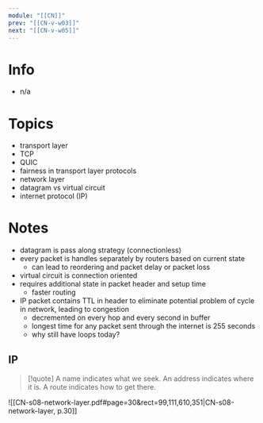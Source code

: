 ```yaml
---
module: "[[CN]]"
prev: "[[CN-v-w03]]"
next: "[[CN-v-w05]]"
---
```



# Info
- n/a


# Topics
- transport layer
- TCP
- QUIC
- fairness in transport layer protocols
- network layer
- datagram vs virtual circuit
- internet protocol (IP)


# Notes
- datagram is pass along strategy (connectionless)
- every packet is handles separately by routers based on current state
	- can lead to reordering and packet delay or packet loss
- virtual circuit is connection oriented
- requires additional state in packet header and setup time
	- faster routing
- IP packet contains TTL in header to eliminate potential problem of cycle in network, leading to congestion
	- decremented on every hop and every second in buffer
	- longest time for any packet sent through the internet is 255 seconds
	- why still have loops today?


## IP
> [!quote] A name indicates what we seek. An address indicates where it is. A route indicates how to get there.


![[CN-s08-network-layer.pdf#page=30&rect=99,111,610,351|CN-s08-network-layer, p.30]]